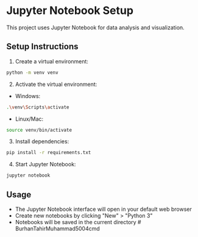 # Jupyter Notebook Setup

This project uses Jupyter Notebook for data analysis and visualization.

## Setup Instructions

1. Create a virtual environment:
```bash
python -m venv venv
```

2. Activate the virtual environment:
- Windows:
```bash
.\venv\Scripts\activate
```
- Linux/Mac:
```bash
source venv/bin/activate
```

3. Install dependencies:
```bash
pip install -r requirements.txt
```

4. Start Jupyter Notebook:
```bash
jupyter notebook
```

## Usage

- The Jupyter Notebook interface will open in your default web browser
- Create new notebooks by clicking "New" > "Python 3"
- Notebooks will be saved in the current directory #   B u r h a n T a h i r M u h a m m a d 5 0 0 4 c m d  
 